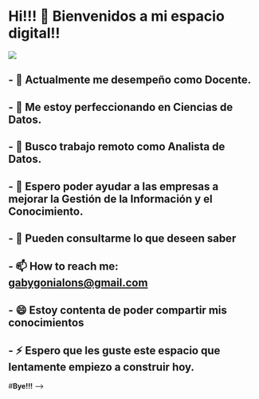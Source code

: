 # Hi!!! 👋 Bienvenidos a mi espacio digital!!

<img src="https://i.ibb.co/4fj7zWq/Encabezado-CV-3.png">

## - 🔭 Actualmente me desempeño como Docente.
## - 🌱 Me estoy perfeccionando en Ciencias de Datos.
## - 👯 Busco trabajo remoto como Analista de Datos.
## - 🤔 Espero poder ayudar a las empresas a mejorar la Gestión de la Información y el Conocimiento.
## - 💬 Pueden consultarme lo que deseen saber
## - 📫 How to reach me: gabygonialons@gmail.com
## - 😄 Estoy contenta de poder compartir mis conocimientos
## - ⚡ Espero que les guste este espacio que lentamente empiezo a construir hoy.
#**Bye!!!**
-->
